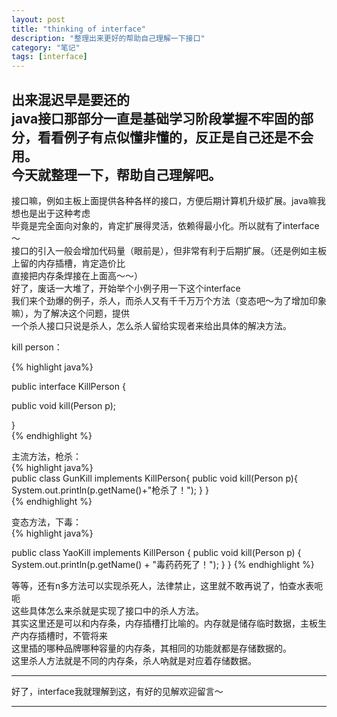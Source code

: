 ```yaml
---
layout: post
title: "thinking of interface"
description: "整理出来更好的帮助自己理解一下接口"
category: "笔记"
tags: [interface]
---
```

出来混迟早是要还的  
java接口那部分一直是基础学习阶段掌握不牢固的部分，看看例子有点似懂非懂的，反正是自己还是不会用。  
今天就整理一下，帮助自己理解吧。  
--- 
接口嘛，例如主板上面提供各种各样的接口，方便后期计算机升级扩展。java嘛我想也是出于这种考虑  
毕竟是完全面向对象的，肯定扩展得灵活，依赖得最小化。所以就有了interface～  
接口的引入一般会增加代码量（眼前是），但非常有利于后期扩展。（还是例如主板上留的内存插槽，肯定造价比  
直接把内存条焊接在上面高～～）   
好了，废话一大堆了，开始举个小例子用一下这个interface   
我们来个劲爆的例子，杀人，而杀人又有千千万万个方法（变态吧～为了增加印象嘛），为了解决这个问题，提供  
一个杀人接口只说是杀人，怎么杀人留给实现者来给出具体的解决方法。 
  
kill person：   

{% highlight java%}   

public interface KillPerson {

  public void kill(Person p);

}  
{% endhighlight %}  

  
主流方法，枪杀：  
{% highlight java%}  
public class GunKill implements KillPerson{
  public void kill(Person p){
    System.out.println(p.getName()+"枪杀了！");
  }
}  
{% endhighlight %}  
  
变态方法，下毒：  
{% highlight java%}  
 
public class YaoKill implements KillPerson {
  public void kill(Person p) {
    System.out.println(p.getName() + "毒药药死了！");
  }
}
{% endhighlight %}   
 
等等，还有n多方法可以实现杀死人，法律禁止，这里就不敢再说了，怕查水表呃呃  
这些具体怎么来杀就是实现了接口中的杀人方法。  
其实这里还是可以和内存条，内存插槽打比喻的。内存就是储存临时数据，主板生产内存插槽时，不管将来  
这里插的哪种品牌哪种容量的内存条，其相同的功能就都是存储数据的。  
这里杀人方法就是不同的内存条，杀人吶就是对应着存储数据。 
 
---  

好了，interface我就理解到这，有好的见解欢迎留言～  

-------


